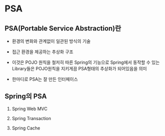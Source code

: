 # PSA
## PSA(Portable Service Abstraction)란

* 환경의 변화와 관계없이 일관된 방식의 기술

* 접근 환경을 제공하는 추상화 구조

* 이것은 POJO 원칙을 철저히 따른 Spring의 기능으로 Spring에서 동작할 수 있는 Library들은 POJO원칙을 지키게끔 PSA형태의 추상화가 되어있음을 의미

* 한마디로 PSA는 잘 만든 인터페이스

## Spring의 PSA

1. Spring Web MVC

2. Spring Transaction

3. Spring Cache